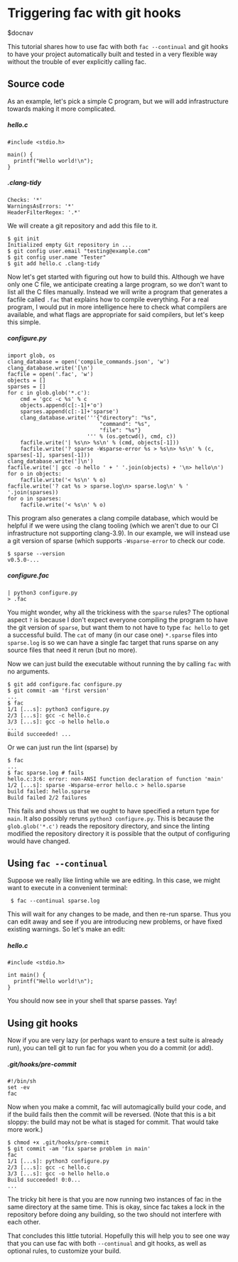 # Triggering fac with git hooks

$docnav

This tutorial shares how to use fac with both `fac --continual` and
git hooks to have your project automatically built and tested in a
very flexible way without the trouble of ever explicitly calling fac.

## Source code

As an example, let's pick a simple C program, but we will add
infrastructure towards making it more complicated.

##### hello.c
    #include <stdio.h>
    
    main() {
      printf("Hello world!\n");
    }

##### .clang-tidy
    Checks: '*'
    WarningsAsErrors: '*'
    HeaderFilterRegex: '.*'

We will create a git repository and add this file to it.

    $ git init
    Initialized empty Git repository in ...
    $ git config user.email "testing@example.com"
    $ git config user.name "Tester"
    $ git add hello.c .clang-tidy

Now let's get started with figuring out how to build this.  Although
we have only one C file, we anticipate creating a large program, so we
don't want to list all the C files manually.  Instead we will write a
program that generates a facfile called `.fac` that explains how to
compile everything.  For a real program, I would put in more
intelligence here to check what compilers are available, and what
flags are appropriate for said compilers, but let's keep this simple.

##### configure.py
    import glob, os
    clang_database = open('compile_commands.json', 'w')
    clang_database.write('[\n')
    facfile = open('.fac', 'w')
    objects = []
    sparses = []
    for c in glob.glob('*.c'):
        cmd = 'gcc -c %s' % c
        objects.append(c[:-1]+'o')
        sparses.append(c[:-1]+'sparse')
        clang_database.write('''{"directory": "%s",
                                 "command": "%s",
                                 "file": "%s"}
                             ''' % (os.getcwd(), cmd, c))
        facfile.write('| %s\n> %s\n' % (cmd, objects[-1]))
        facfile.write('? sparse -Wsparse-error %s > %s\n> %s\n' % (c, sparses[-1], sparses[-1]))
    clang_database.write(']\n')
    facfile.write('| gcc -o hello ' + ' '.join(objects) + '\n> hello\n')
    for o in objects:
        facfile.write('< %s\n' % o)
    facfile.write('? cat %s > sparse.log\n> sparse.log\n' % ' '.join(sparses))
    for o in sparses:
        facfile.write('< %s\n' % o)

This program also generates a clang compile database, which would be
helpful if we were using the clang tooling (which we aren't due to our
CI infrastructure not supporting clang-3.9).  In our example, we will
instead use a git version of sparse (which supports `-Wsparse-error`
to check our code.

    $ sparse --version
    v0.5.0-...

##### configure.fac
    | python3 configure.py
    > .fac

You might wonder, why all the trickiness with the `sparse` rules?  The
optional aspect `?` is because I don't expect everyone compiling the
program to have the git version of `sparse`, but want them to not have
to type `fac hello` to get a successful build.  The `cat` of many (in
our case one) `*.sparse` files into `sparse.log` is so we can have a
single fac target that runs sparse on any source files that need it
rerun (but no more).

Now we can just build the executable without running the by calling
`fac` with no arguments.

    $ git add configure.fac configure.py
    $ git commit -am 'first version'
    ...
    $ fac
    1/1 [...s]: python3 configure.py
    2/3 [...s]: gcc -c hello.c
    3/3 [...s]: gcc -o hello hello.o
    ...
    Build succeeded! ...

Or we can just run the lint (sparse) by

    $ fac
    ...
    $ fac sparse.log # fails
    hello.c:3:6: error: non-ANSI function declaration of function 'main'
    1/2 [...s]: sparse -Wsparse-error hello.c > hello.sparse
    build failed: hello.sparse
    Build failed 2/2 failures

This fails and shows us that we ought to have specified a return type
for `main`.  It also possibly reruns `python3 configure.py`.  This is
because the `glob.glob('*.c')` reads the repository directory, and
since the linting modified the repository directory it is possible
that the output of configuring would have changed.

## Using `fac --continual`

Suppose we really like linting while we are editing.  In this case, we
might want to execute in a convenient terminal:

     $ fac --continual sparse.log

This will wait for any changes to be made, and then re-run sparse.
Thus you can edit away and see if you are introducing new problems, or
have fixed existing warnings.  So let's make an edit:

##### hello.c
    #include <stdio.h>
    
    int main() {
      printf("Hello world!\n");
    }

You should now see in your shell that sparse passes.  Yay!

## Using git hooks

Now if you are very lazy (or perhaps want to ensure a test suite is
already run), you can tell git to run fac for you when you do a commit
(or add).

##### .git/hooks/pre-commit
    #!/bin/sh
    set -ev
    fac

Now when you make a commit, fac will automagically build your code,
and if the build fails then the commit will be reversed.  (Note that
this is a bit sloppy: the build may not be what is staged for commit.
That would take more work.)

    $ chmod +x .git/hooks/pre-commit
    $ git commit -am 'fix sparse problem in main'
    fac
    1/1 [...s]: python3 configure.py
    2/3 [...s]: gcc -c hello.c
    3/3 [...s]: gcc -o hello hello.o
    Build succeeded! 0:0...
    ...

The tricky bit here is that you are now running two instances of fac
in the same directory at the same time.  This is okay, since fac takes
a lock in the repository before doing any building, so the two should
not interfere with each other.

That concludes this little tutorial.  Hopefully this will help you to
see one way that you can use fac with both `--continual` and git
hooks, as well as optional rules, to customize your build.
